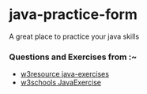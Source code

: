 # java-practice-form
A great place to practice your java skills 

###  Questions and Exercises from :~ 

- [w3resource java-exercises][exp1]
- [w3schools JavaExercise][exp2]

<!-- Resources -->

[exp1]: https://www.w3resource.com/java-exercises/basic/index.php
[exp2]: https://www.w3schools.com/java/exercise.asp

